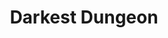 ---
title: Darkest Dungeon
note: Ancestral Edition + The Color of Madness
platform: switch
genre:
  - rpg
digital: true
blueprint: games
physical: false
pending: false
guide: false
posted: 2018-02-06
---